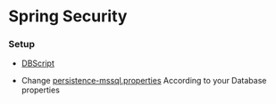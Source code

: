 # Spring Security
	
### Setup	
* [DBScript](dbscripts/dbscript.sql)

* Change [persistence-mssql.properties](src/main/resources/persistence-mssql.properties) 
According to your Database properties
